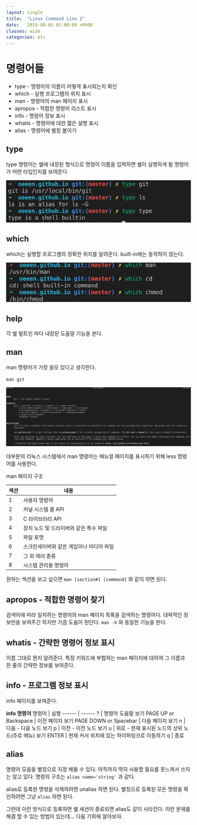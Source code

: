 ```yaml
---
layout: single
title:  "Linux Command Line 2"
date:   2019-08-05 01:00:00 +0900
classes: wide
categories: etc
---
```


# 명령어들

* type - 명령어의 이름이 어떻게 표시되는지 확인
* which - 실행 프로그램의 위치 표시
* man - 명령어의 man 페이지 표시
* apropos - 적합한 명령어 리스트 표시
* info - 명령어 정보 표시
* whatis - 명령어에 대한 짧은 설명 표시
* alias - 명령어에 별칭 붙이기



## type

type 명령어는 쉘에 내장된 형식으로 명령어 이름을 입력하면 쉘이 실행하게 될 명령어가 어떤 타입인지를 보여준다.


![type](/assets/img/command/type.png)

## which

which는 실행할 프로그램의 정확한 위치를 알려준다.
built-in에는 동작하지 않는다.

![which](/assets/img/command/which.png)

## help
각 쉘 빌트인 마다 내장된 도움말 기능을 본다. 

## man
man 명령어가 가장 쓸모 있다고 생각한다. 

`man git`

![which](/assets/img/command/man_git.png)

대부분의 리눅스 시스템에서 man 명령어는 매뉴얼 페이지를 표시하기 위해 less 명령어를 사용한다.

man 페이지 구조

섹션 | 내용
--- | ---
1 | 사용자 명령어
2 | 커널 시스템 콜 API
3 | C 라이브러리 API
4 | 장치 노드 및 드라이버와 같은 특수 파일
5 | 파일 포맷
6 | 스크린세이버와 같은 게임이나 미디어 파일
7 | 그 외 여러 종류
8 | 시스템 관리용 명령어

원하는 섹션을 보고 싶으면 `man [section#] [command]` 와 같이 하면 된다.


## apropos - 적합한 명령어 찾기
검색어에 따라 일치하는 명령어의 man 페이지 목록을 검색하는 명령어다. 대략적인 정보만을 보여주긴 하지만 가끔 도움이 된단다.
`man -k` 와 동일한 기능을 한다.

## whatis - 간략한 명령어 정보 표시
이름 그대로 뭔지 알려준다.
특정 키워드에 부합하는 man 페이지에 대하여 그 이름과 한 줄의 간략한 정보를 보여준다.


## info - 프로그램 정보 표시
info 페이지를 보여준다.

**info 명령어**
명령어 | 실행
------ | ------
? | 명령어 도움말 보기
PAGE UP or Backspace | 이전 페이지 보기
PAGE DOWN or Spacebar | 다음 페이지 보기
n | 다음 - 다음 노드 보기
p | 이전 - 이전 노드 보기
u | 위로 - 현재 표시된 노드의 상위 노드(주로 메뉴) 보기
ENTER | 현재 커서 위치에 있는 하이퍼링크로 이동하기
q | 종료

## alias

명령어 모음을 별칭으로 지정 해둘 수 있다.
아직까지 딱히 사용할 필요를 못느껴서 쓰지는 않고 있다.
명령의 구조는 `alias name='string'` 과 같다.

alias로 등록한 명령을 삭제하려면 unalias 하면 된다.
별칭으로 등록된 모든 명령을 확인하려면 그냥 `alias` 하면 된다.

그런데 이런 방식으로 등록하면 쉘 세션이 종료되면 alias도 같이 사라진다.
이런 문제를 해결 할 수 있는 방법이 있는데... 다음 기회에 알아보자.